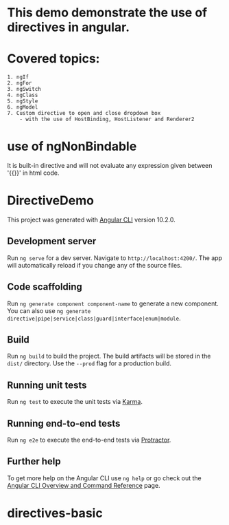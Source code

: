 # This demo demonstrate the use of directives in angular.

# Covered topics:
    1. ngIf
    2. ngFor
    3. ngSwitch
    4. ngClass
    5. ngStyle
    6. ngModel
    7. Custom directive to open and close dropdown box
        - with the use of HostBinding, HostListener and Renderer2

# use of ngNonBindable
It is built-in directive and will not evaluate any expression given between '{{}}' in html code.

# DirectiveDemo

This project was generated with [Angular CLI](https://github.com/angular/angular-cli) version 10.2.0.

## Development server

Run `ng serve` for a dev server. Navigate to `http://localhost:4200/`. The app will automatically reload if you change any of the source files.

## Code scaffolding

Run `ng generate component component-name` to generate a new component. You can also use `ng generate directive|pipe|service|class|guard|interface|enum|module`.

## Build

Run `ng build` to build the project. The build artifacts will be stored in the `dist/` directory. Use the `--prod` flag for a production build.

## Running unit tests

Run `ng test` to execute the unit tests via [Karma](https://karma-runner.github.io).

## Running end-to-end tests

Run `ng e2e` to execute the end-to-end tests via [Protractor](http://www.protractortest.org/).

## Further help

To get more help on the Angular CLI use `ng help` or go check out the [Angular CLI Overview and Command Reference](https://angular.io/cli) page.
# directives-basic
